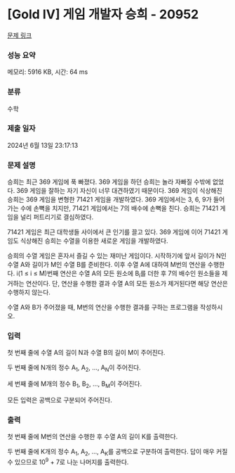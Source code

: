 # [Gold IV] 게임 개발자 승희 - 20952 

[문제 링크](https://www.acmicpc.net/problem/20952) 

### 성능 요약

메모리: 5916 KB, 시간: 64 ms

### 분류

수학

### 제출 일자

2024년 6월 13일 23:17:13

### 문제 설명

<p>승희는 최근 369 게임에 푹 빠졌다. 369 게임을 하던 승희는 놀라 자빠질 수밖에 없었다. 369 게임을 잘하는 자기 자신이 너무 대견하였기 때문이다. 369 게임이 식상해진 승희는 369 게임을 변형한 71421 게임을 개발하였다. 369 게임에서는 3, 6, 9가 들어가는 수에 손뼉을 치지만, 71421 게임에서는 7의 배수에 손뼉을 친다. 승희는 71421 게임을 널리 퍼트리기로 결심하였다.</p>

<p>71421 게임은 최근 대학생들 사이에서 큰 인기를 끌고 있다. 369 게임에 이어 71421 게임도 식상해진 승희는 수열을 이용한 새로운 게임을 개발하였다.</p>

<p>승희의 수열 게임은 혼자서 즐길 수 있는 재미난 게임이다. 시작하기에 앞서 길이가 N인 수열 A와 길이가 M인 수열 B를 준비한다. 이후 수열 A에 대하여 M번의 연산을 수행한다. i(1 ≤ i ≤ M)번째 연산은 수열 A의 모든 원소에 B<sub>i</sub>를 더한 후 7의 배수인 원소들을 제거하는 연산이다. 단, 연산을 수행한 결과 수열 A의 모든 원소가 제거된다면 해당 연산은 수행하지 않는다.</p>

<p>수열 A와 B가 주어졌을 때, M번의 연산을 수행한 결과를 구하는 프로그램을 작성하시오.</p>

### 입력 

 <p>첫 번째 줄에 수열 A의 길이 N과 수열 B의 길이 M이 주어진다.</p>

<p>두 번째 줄에 N개의 정수 A<sub>1</sub>, A<sub>2</sub>, ..., A<sub>N</sub>이 주어진다.</p>

<p>세 번째 줄에 M개의 정수 B<sub>1</sub>, B<sub>2</sub>, ..., B<sub>M</sub>이 주어진다.</p>

<p>모든 입력은 공백으로 구분되어 주어진다.</p>

### 출력 

 <p>첫 번째 줄에 M번의 연산을 수행한 후 수열 A의 길이 K를 출력한다.</p>

<p>두 번째 줄에 K개의 정수 A<sub>1</sub>, A<sub>2</sub>, ..., A<sub>K</sub>를 공백으로 구분하여 출력한다. 답이 매우 커질 수 있으므로 10<sup>9</sup> + 7로 나눈 나머지를 출력한다.</p>

